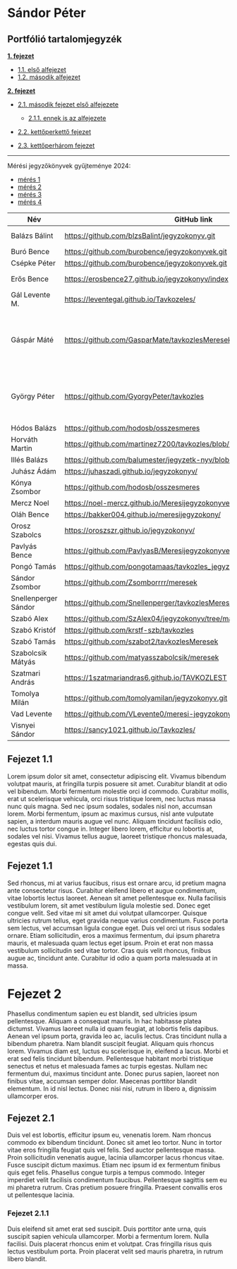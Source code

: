 # Sándor Péter <a name="heading--1"/>


## Portfólió tartalomjegyzék

**[1. fejezet](#heading--1)**

  * [1.1. első alfejezet](#heading--1-1)
  * [1.2. második alfejezet](#heading--1-2)

**[2. fejezet](#heading--2)**

  * [2.1. második fejezet első alfejezete](#heading--2-1)

      * [2.1.1. ennek is az alfejezete](#heading--2-1-1)

  * [2.2. kettőperkettő fejezet](#heading--2-2)
  * [2.3. kettőperhárom fejezet](#heading--2-3)

----


Mérési jegyzőkönyvek gyűjteménye 2024:

- [mérés 1](https://sandorpeteer.github.io/TAVKOZLES2/JEGYZOKONYV/01_mérés)
- [mérés 2](https://sandorpeteer.github.io/TAVKOZLES2/JEGYZOKONYV/02_mérés)
- [mérés 3](https://sandorpeteer.github.io/TAVKOZLES2/JEGYZOKONYV/03_mérés)
- [mérés 4](https://sandorpeteer.github.io/TAVKOZLES2/JEGYZOKONYV/04_mérés)



| Név | GitHub link | Megjegyzés |
|---|---|---|
| Balázs Bálint | https://github.com/blzsBalint/jegyzokonyv.git | ez még kevés |
| Buró Bence | https://github.com/burobence/jegyzokonyvek.git | gyenge |
| Csépke Péter | https://github.com/burobence/jegyzokonyvek.git | elfogadható |
| Erős Bence | https://erosbence27.github.io/jegyzokonyv/index | megfelelt - [ ]|
| Gál Levente M. | https://leventegal.github.io/Tavkozeles/ | megfelelt - [x] |
| Gáspár Máté | https://github.com/GasparMate/tavkozlesMeresek | <ul><li>[ ] megfelel</li><li>[ ] hiányos</li><li>[x] szar</li></ul> |
| György Péter | https://github.com/GyorgyPeter/tavkozles | <ul><li> - [x] item1</li><li>- [ ] item2</li></ul> |
| Hódos Balázs | https://github.com/hodosb/osszesmeres |  |
| Horváth Martin | https://github.com/martinez7200/tavkozles/blob/main/jegyzokonyv/index.md |  |
| Illés Balázs | https://github.com/balumester/jegyzetk-nyv/blob/main/README.md |  |
| Juhász Ádám | https://juhaszadi.github.io/jegyzokonyv/ |  |
| Kónya Zsombor | https://github.com/hodosb/osszesmeres |  |
| Mercz Noel | https://noel-mercz.github.io/Meresijegyzokonyvek/ |  |
| Oláh Bence | https://bakker004.github.io/meresijegyzokony/ |  |
| Orosz Szabolcs | https://oroszszr.github.io/jegyzokonyv/ |  |
| Pavlyás Bence | https://github.com/PavlyasB/Meresijegyzokonyvek/blob/main/index.md |  |
| Pongó Tamás | https://github.com/pongotamaas/tavkozles_jegyzokonyv |  |
| Sándor Zsombor | https://github.com/Zsomborrrr/meresek |  |
| Snellenperger Sándor | https://github.com/Snellenperger/tavkozlesMeresek |  |
| Szabó Alex | https://github.com/SzAlex04/jegyzokonyv/tree/main |  |
| Szabó Kristóf | https://github.com/krstf-szb/tavkozles |  |
| Szabó Tamás | https://github.com/szabot2/tavkozlesMeresek |  |
| Szabolcsik Mátyás | https://github.com/matyasszabolcsik/meresek |  |
| Szatmari András | https://1szatmariandras6.github.io/TAVKOZLEST |  |
| Tomolya Milán | https://github.com/tomolyamilan/jegyzokonyv.git |  |
| Vad Levente | https://github.com/VLevente0/meresi-jegyzokonyvek |  |
| Visnyei Sándor | https://sancy1021.github.io/Tavkozles/ |  |

## Fejezet 1.1 <a name="heading--1-1"/>
Lorem ipsum dolor sit amet, consectetur adipiscing elit. Vivamus bibendum volutpat mauris, at fringilla turpis posuere sit amet. Curabitur blandit at odio vel bibendum. Morbi fermentum molestie orci id commodo. Curabitur mollis, erat ut scelerisque vehicula, orci risus tristique lorem, nec luctus massa nunc quis magna. Sed nec ipsum sodales, sodales nisl non, accumsan lorem. Morbi fermentum, ipsum ac maximus cursus, nisl ante vulputate sapien, a interdum mauris augue vel nunc. Aliquam tincidunt facilisis odio, nec luctus tortor congue in. Integer libero lorem, efficitur eu lobortis at, sodales vel nisi. Vivamus tellus augue, laoreet tristique rhoncus malesuada, egestas quis dui.

## Fejezet 1.1 <a name="heading--1-2"/>
Sed rhoncus, mi at varius faucibus, risus est ornare arcu, id pretium magna ante consectetur risus. Curabitur eleifend libero et augue condimentum, vitae lobortis lectus laoreet. Aenean sit amet pellentesque ex. Nulla facilisis vestibulum lorem, sit amet vestibulum ligula molestie sed. Donec eget congue velit. Sed vitae mi sit amet dui volutpat ullamcorper. Quisque ultricies rutrum tellus, eget gravida neque varius condimentum. Fusce porta sem lectus, vel accumsan ligula congue eget. Duis vel orci ut risus sodales ornare. Etiam sollicitudin, eros a maximus fermentum, dui ipsum pharetra mauris, et malesuada quam lectus eget ipsum. Proin et erat non massa vestibulum sollicitudin sed vitae tortor. Cras quis velit rhoncus, finibus augue ac, tincidunt ante. Curabitur id odio a quam porta malesuada at in massa.

# Fejezet 2 <a name="heading--2"/>
Phasellus condimentum sapien eu est blandit, sed ultricies ipsum pellentesque. Aliquam a consequat mauris. In hac habitasse platea dictumst. Vivamus laoreet nulla id quam feugiat, at lobortis felis dapibus. Aenean vel ipsum porta, gravida leo ac, iaculis lectus. Cras tincidunt nulla a bibendum pharetra. Nam blandit suscipit feugiat. Aliquam quis rhoncus lorem. Vivamus diam est, luctus eu scelerisque in, eleifend a lacus. Morbi et erat sed felis tincidunt bibendum. Pellentesque habitant morbi tristique senectus et netus et malesuada fames ac turpis egestas. Nullam nec fermentum dui, maximus tincidunt ante. Donec purus sapien, laoreet non finibus vitae, accumsan semper dolor. Maecenas porttitor blandit elementum. In id nisl lectus. Donec nisi nisi, rutrum in libero a, dignissim ullamcorper eros.

## Fejezet 2.1 <a name="heading--2-1"/>
Duis vel est lobortis, efficitur ipsum eu, venenatis lorem. Nam rhoncus commodo ex bibendum tincidunt. Donec sit amet leo tortor. Nunc in tortor vitae eros fringilla feugiat quis vel felis. Sed auctor pellentesque massa. Proin sollicitudin venenatis augue, lacinia ullamcorper lacus rhoncus vitae. Fusce suscipit dictum maximus. Etiam nec ipsum id ex fermentum finibus quis eget felis. Phasellus congue turpis a tempus commodo. Integer imperdiet velit facilisis condimentum faucibus. Pellentesque sagittis sem eu mi pharetra rutrum. Cras pretium posuere fringilla. Praesent convallis eros ut pellentesque lacinia.

### Fejezet 2.1.1 <a name="heading--2-1-1"/>
Duis eleifend sit amet erat sed suscipit. Duis porttitor ante urna, quis suscipit sapien vehicula ullamcorper. Morbi a fermentum lorem. Nulla facilisi. Duis placerat rhoncus enim et volutpat. Cras fringilla risus quis lectus vestibulum porta. Proin placerat velit sed mauris pharetra, in rutrum libero blandit.

